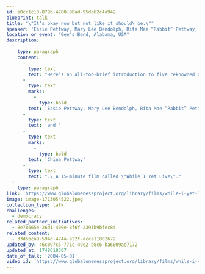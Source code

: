 ```yaml
---
id: e0cc1c13-879b-4700-98ad-95db62c4a942
blueprint: talk
title: "\"It’s okay now but not like it should\_be.\""
speaker: 'Essie Pettway, Mary Lee Bendolph, Rita Mae “Rabbit” Pettway, Lucy “Toot” Mingo, and China Pettway.'
location_or_event: "Gee's Bend, Alabama, USA"
description:
  -
    type: paragraph
    content:
      -
        type: text
        text: "Here’s an all-too-brief introduction to five reknowned quilt makers from way down in the heart-land of Alabama USA telling it like it is:\_"
      -
        type: text
        marks:
          -
            type: bold
        text: 'Essie Pettway, Mary Lee Bendolph, Rita Mae “Rabbit” Pettway, Lucy “Toot” Mingo, '
      -
        type: text
        text: 'and '
      -
        type: text
        marks:
          -
            type: bold
        text: 'China Pettway'
      -
        type: text
        text: ".\_A 15-minute film called \"While I Yet Live\"."
  -
    type: paragraph
link: 'https://www.globalonenessproject.org/library/films/while-i-yet-live'
image: image-1713054522.jpeg
collection_type: talk
challenges:
  - democracy
related_partner_initiatives:
  - 8e78665e-26d1-400e-8f6f-2391b9bfec84
related_content:
  - 33d5bca9-594d-474a-a22f-acca11802672
updated_by: 46c097c5-771c-49e2-b8c6-ba6009ae7172
updated_at: 1748618307
date_of_talk: '2004-05-01'
video_id: 'https://www.globalonenessproject.org/library/films/while-i-yet-live'
---
```

